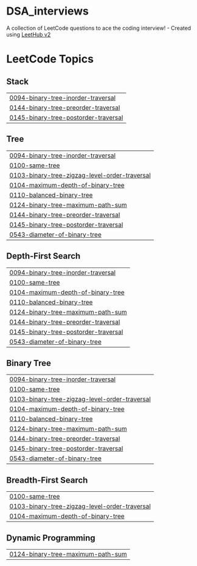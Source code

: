 # DSA_interviews
A collection of LeetCode questions to ace the coding interview! - Created using [LeetHub v2](https://github.com/arunbhardwaj/LeetHub-2.0)

<!---LeetCode Topics Start-->
# LeetCode Topics
## Stack
|  |
| ------- |
| [0094-binary-tree-inorder-traversal](https://github.com/vive12345/DSA_interviews/tree/master/0094-binary-tree-inorder-traversal) |
| [0144-binary-tree-preorder-traversal](https://github.com/vive12345/DSA_interviews/tree/master/0144-binary-tree-preorder-traversal) |
| [0145-binary-tree-postorder-traversal](https://github.com/vive12345/DSA_interviews/tree/master/0145-binary-tree-postorder-traversal) |
## Tree
|  |
| ------- |
| [0094-binary-tree-inorder-traversal](https://github.com/vive12345/DSA_interviews/tree/master/0094-binary-tree-inorder-traversal) |
| [0100-same-tree](https://github.com/vive12345/DSA_interviews/tree/master/0100-same-tree) |
| [0103-binary-tree-zigzag-level-order-traversal](https://github.com/vive12345/DSA_interviews/tree/master/0103-binary-tree-zigzag-level-order-traversal) |
| [0104-maximum-depth-of-binary-tree](https://github.com/vive12345/DSA_interviews/tree/master/0104-maximum-depth-of-binary-tree) |
| [0110-balanced-binary-tree](https://github.com/vive12345/DSA_interviews/tree/master/0110-balanced-binary-tree) |
| [0124-binary-tree-maximum-path-sum](https://github.com/vive12345/DSA_interviews/tree/master/0124-binary-tree-maximum-path-sum) |
| [0144-binary-tree-preorder-traversal](https://github.com/vive12345/DSA_interviews/tree/master/0144-binary-tree-preorder-traversal) |
| [0145-binary-tree-postorder-traversal](https://github.com/vive12345/DSA_interviews/tree/master/0145-binary-tree-postorder-traversal) |
| [0543-diameter-of-binary-tree](https://github.com/vive12345/DSA_interviews/tree/master/0543-diameter-of-binary-tree) |
## Depth-First Search
|  |
| ------- |
| [0094-binary-tree-inorder-traversal](https://github.com/vive12345/DSA_interviews/tree/master/0094-binary-tree-inorder-traversal) |
| [0100-same-tree](https://github.com/vive12345/DSA_interviews/tree/master/0100-same-tree) |
| [0104-maximum-depth-of-binary-tree](https://github.com/vive12345/DSA_interviews/tree/master/0104-maximum-depth-of-binary-tree) |
| [0110-balanced-binary-tree](https://github.com/vive12345/DSA_interviews/tree/master/0110-balanced-binary-tree) |
| [0124-binary-tree-maximum-path-sum](https://github.com/vive12345/DSA_interviews/tree/master/0124-binary-tree-maximum-path-sum) |
| [0144-binary-tree-preorder-traversal](https://github.com/vive12345/DSA_interviews/tree/master/0144-binary-tree-preorder-traversal) |
| [0145-binary-tree-postorder-traversal](https://github.com/vive12345/DSA_interviews/tree/master/0145-binary-tree-postorder-traversal) |
| [0543-diameter-of-binary-tree](https://github.com/vive12345/DSA_interviews/tree/master/0543-diameter-of-binary-tree) |
## Binary Tree
|  |
| ------- |
| [0094-binary-tree-inorder-traversal](https://github.com/vive12345/DSA_interviews/tree/master/0094-binary-tree-inorder-traversal) |
| [0100-same-tree](https://github.com/vive12345/DSA_interviews/tree/master/0100-same-tree) |
| [0103-binary-tree-zigzag-level-order-traversal](https://github.com/vive12345/DSA_interviews/tree/master/0103-binary-tree-zigzag-level-order-traversal) |
| [0104-maximum-depth-of-binary-tree](https://github.com/vive12345/DSA_interviews/tree/master/0104-maximum-depth-of-binary-tree) |
| [0110-balanced-binary-tree](https://github.com/vive12345/DSA_interviews/tree/master/0110-balanced-binary-tree) |
| [0124-binary-tree-maximum-path-sum](https://github.com/vive12345/DSA_interviews/tree/master/0124-binary-tree-maximum-path-sum) |
| [0144-binary-tree-preorder-traversal](https://github.com/vive12345/DSA_interviews/tree/master/0144-binary-tree-preorder-traversal) |
| [0145-binary-tree-postorder-traversal](https://github.com/vive12345/DSA_interviews/tree/master/0145-binary-tree-postorder-traversal) |
| [0543-diameter-of-binary-tree](https://github.com/vive12345/DSA_interviews/tree/master/0543-diameter-of-binary-tree) |
## Breadth-First Search
|  |
| ------- |
| [0100-same-tree](https://github.com/vive12345/DSA_interviews/tree/master/0100-same-tree) |
| [0103-binary-tree-zigzag-level-order-traversal](https://github.com/vive12345/DSA_interviews/tree/master/0103-binary-tree-zigzag-level-order-traversal) |
| [0104-maximum-depth-of-binary-tree](https://github.com/vive12345/DSA_interviews/tree/master/0104-maximum-depth-of-binary-tree) |
## Dynamic Programming
|  |
| ------- |
| [0124-binary-tree-maximum-path-sum](https://github.com/vive12345/DSA_interviews/tree/master/0124-binary-tree-maximum-path-sum) |
<!---LeetCode Topics End-->